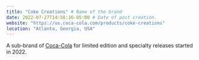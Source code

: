 ```yaml
---
title: "Coke Creations" # Name of the brand
date: 2022-07-27T14:56:16-05:00 # Date of post creation.
website: "https://us.coca-cola.com/products/coke-creations"
location: "Atlanta, Georgia, USA"
---
```


A sub-brand of [Coca-Cola](/brands/coca-cola) for limited edition and specialty releases started in 2022.